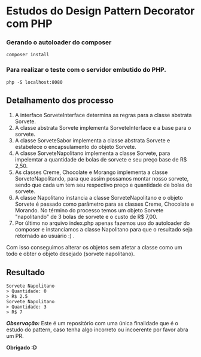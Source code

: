 # Estudos do Design Pattern Decorator com PHP

### Gerando o autoloader do composer
```
composer install
```

### Para realizar o teste com o servidor embutido do PHP.
```
php -S localhost:8080
```

## Detalhamento dos processo

1. A interface SorveteInterface determina as regras para a classe abstrata Sorvete.
2. A classe abstrata Sorvete implementa SorveteInterface e a base para o sorvete.
3. A classe SorveteSabor implementa a classe abstrata Sorvete e estabelece o encapsulamento do objeto Sorvete.
4. A classe SorveteNapolitano implementa a classe Sorvete, para impelemtar a quantidade de bolas de sorvete e seu preço base de R$ 2,50.
5. As classes Creme, Chocolate e Morango implementa a classe SorveteNapolitando, para que assim possamos montar nosso sorvete, sendo que cada um tem seu respectivo preço e quantidade de bolas de sorvete.
6. A classe Napolitano instancia a classe SorveteNapolitano e o objeto Sorvete é passado como parâmetro para as classes Creme, Chocolate e Morando. No término do processo temos um objeto Sorvete "napolitando" de 3 bolas de sorvete e o custo de R$ 7,00.
7.  Por último no arquivo index.php apenas fazemos uso do autoloader do composer e instanciamos a classe Napolitano para que o resultado seja retornado ao usuário :) .


Com isso conseguimos alterar os objetos sem afetar a classe como um todo e obter o objeto desejado  (sorvete napolitano).

## Resultado
```
Sorvete Napolitano
> Quantidade: 0
> R$ 2.5
Sorvete Napolitano
> Quantidade: 3
> R$ 7
```

***Observação:***
Este é um repositório com uma única finalidade que é o estudo do pattern, caso tenha algo incorreto ou incoerente por favor abra um PR.

****Obrigado :D****

